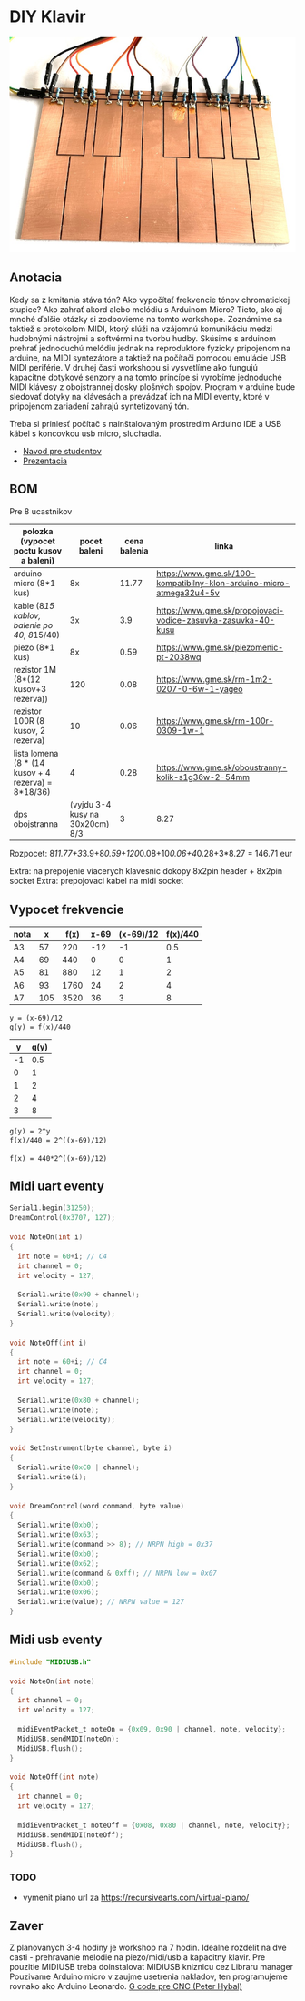 # DIY Klavir

![Generator melodie](keyboard.jpg)

## Anotacia
Kedy sa z kmitania stáva tón? Ako vypočítať frekvencie tónov chromatickej stupice? Ako zahrať akord alebo melódiu s Arduinom Micro? Tieto, ako aj mnohé ďalšie otázky si zodpovieme na tomto workshope. Zoznámime sa taktiež s protokolom MIDI, ktorý slúži na vzájomnú komunikáciu medzi hudobnými nástrojmi a softvérmi na tvorbu hudby. Skúsime s arduinom prehrať jednoduchú melódiu jednak na reproduktore fyzicky pripojenom na arduine, na MIDI syntezátore a taktiež na počítači pomocou emulácie USB MIDI periférie.
V druhej časti workshopu si vysvetlíme ako fungujú kapacitné dotykové senzory a na tomto princípe si vyrobíme jednoduché MIDI klávesy z obojstrannej dosky plošných spojov. Program v arduine bude sledovať dotyky na klávesách a prevádzať ich na MIDI eventy, ktoré v pripojenom zariadení zahrajú syntetizovaný tón.

Treba si priniesť počítač s nainštalovaným prostredím Arduino IDE a USB kábel s koncovkou usb micro, sluchadla.

- [Navod pre studentov](student.md)
- [Prezentacia](diyklavir.pdf)

## BOM
Pre 8 ucastnikov

| polozka (vypocet poctu kusov a baleni) | pocet baleni | cena balenia | linka |
| -------------------------------------- | ------------ | ------------ | ----- |
| arduino micro (8*1 kus) | 8x | 11.77 | https://www.gme.sk/100-kompatibilny-klon-arduino-micro-atmega32u4-5v |
| kable (8*15 kablov, balenie po 40, 8*15/40) | 3x | 3.9 | https://www.gme.sk/propojovaci-vodice-zasuvka-zasuvka-40-kusu |
| piezo (8*1 kus) | 8x | 0.59 | https://www.gme.sk/piezomenic-pt-2038wq |
| rezistor 1M (8*(12 kusov+3 rezerva)) | 120 | 0.08 | https://www.gme.sk/rm-1m2-0207-0-6w-1-yageo |
| rezistor 100R (8 kusov, 2 rezerva) | 10 | 0.06 | https://www.gme.sk/rm-100r-0309-1w-1 |
| lista lomena (8 * (14 kusov + 4 rezerva) = 8*18/36) | 4 | 0.28 | https://www.gme.sk/oboustranny-kolik-s1g36w-2-54mm |
| dps obojstranna | (vyjdu 3-4 kusy na 30x20cm) 8/3 | 3 | 8.27 | https://www.gme.sk/cuprextit-300x200x1-5-dvouvrstvy |

Rozpocet: 8*11.77+3*3.9+8*0.59+120*0.08+10*0.06+4*0.28+3*8.27 = 146.71 eur

Extra: na prepojenie viacerych klavesnic dokopy 8x2pin header + 8x2pin socket 
Extra: prepojovaci kabel na midi socket

## Vypocet frekvencie

| nota |   x   | f(x)  |  x-69 | (x-69)/12 | f(x)/440 |
|------|-------|-------|-------|-----------|----------|
| A3   |   57  |  220  |  -12  |   -1      |  0.5     |
| A4   |   69  |  440  |  0    |    0      |  1       |
| A5   |   81  |  880  |  12   |    1      |  2       |
| A6   |   93  | 1760  |  24   |    2      |  4       |
| A7   |  105  | 3520  |  36   |    3      |  8       |

    y = (x-69)/12
    g(y) = f(x)/440

| y    | g(y) |
|------|------|
| -1   | 0.5  |
| 0    | 1    |
| 1    | 2    |
| 2    | 4    |
| 3    | 8    |

    g(y) = 2^y
    f(x)/440 = 2^((x-69)/12)

    f(x) = 440*2^((x-69)/12)


## Midi uart eventy

  ```c
  Serial1.begin(31250);
  DreamControl(0x3707, 127);

  void NoteOn(int i)
  {
    int note = 60+i; // C4
    int channel = 0;
    int velocity = 127;
    
    Serial1.write(0x90 + channel);
    Serial1.write(note);
    Serial1.write(velocity);
  }

  void NoteOff(int i)
  {
    int note = 60+i; // C4
    int channel = 0;
    int velocity = 127;

    Serial1.write(0x80 + channel);
    Serial1.write(note);
    Serial1.write(velocity);
  }

  void SetInstrument(byte channel, byte i) 
  {
    Serial1.write(0xC0 | channel);
    Serial1.write(i);
  }

  void DreamControl(word command, byte value)
  {
    Serial1.write(0xb0);
    Serial1.write(0x63); 
    Serial1.write(command >> 8); // NRPN high = 0x37
    Serial1.write(0xb0);
    Serial1.write(0x62); 
    Serial1.write(command & 0xff); // NRPN low = 0x07
    Serial1.write(0xb0);
    Serial1.write(0x06); 
    Serial1.write(value); // NRPN value = 127
  }

  ```

## Midi usb eventy

  ```c
  #include "MIDIUSB.h"

  void NoteOn(int note)
  {
    int channel = 0;
    int velocity = 127;

    midiEventPacket_t noteOn = {0x09, 0x90 | channel, note, velocity};
    MidiUSB.sendMIDI(noteOn);
    MidiUSB.flush();
  }

  void NoteOff(int note)
  {
    int channel = 0;
    int velocity = 127;

    midiEventPacket_t noteOff = {0x08, 0x80 | channel, note, velocity};
    MidiUSB.sendMIDI(noteOff);
    MidiUSB.flush();
  }
  ```

### TODO

- vymenit piano url za https://recursivearts.com/virtual-piano/

## Zaver

Z planovanych 3-4 hodiny je workshop na 7 hodin. Idealne rozdelit na dve casti - prehravanie melodie na piezo/midi/usb a kapacitny klavir.
Pre pouzitie MIDIUSB treba doinstalovat MIDIUSB kniznicu cez Libraru manager
Pouzivame Arduino micro v zaujme usetrenia nakladov, ten programujeme rovnako ako Arduino Leonardo.
[G code pre CNC (Peter Hybal)](klavir.txt)
